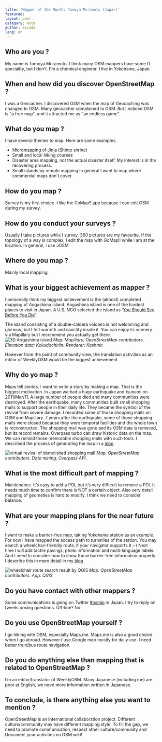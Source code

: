 ```yaml
---
title: 'Mapper of the Month: Tomoya Muramoto (Japan)'
featured:
layout: post
category: motm
author: escada
lang: en
---
```


## Who are you ?

My name is Tomoya Muramoto. I think many OSM mappers have some IT speciality, but I don't. I'm a chemical engineer. I live in Yokohama, Japan.

## When and how did you discover OpenStreetMap ?
 I was a Geocacher. I discovered OSM when the map of Geocaching was changed to OSM. Many geocacher complained to OSM. But I noticed OSM is "a free map", and it attracted me as "an endless game".

## What do you map ?
I have several themes to map. Here are some examples.
* Micromapping of Jinja (Shinto shrine)
* Small and local hiking courses
* Disaster area mapping, not the actual disaster itself. My interest is in the recovering process.
* Small islands by remote mapping
 In general I want to map where commercial maps don't cover.

## How do you map ?
Survey is my first choice. I like the GoMap!! app because I can edit OSM during my survey.

## How do you conduct your surveys ?
Usually I take pictures while I survey. 360 pictures are my favourite. If the topology of a way is complex, I edit the map with GoMap!! while I am at the location. In general, I use JOSM.

## Where do you map ?
Mainly local mapping.

## What is your biggest achievement as mapper ?
I personally think my biggest achievement is the (almost) completed mapping of Aogashima island. Aogashima island is one of the hardest places to visit in Japan. A U.S. NGO selected the island as ‘[You Should See Before You Die](http://www.onegreenplanet.org/animalsandnature/amazing-natural-wonders-photos/)’.


The island consisting of a double-caldera volcano is not welcoming and glorious, but I felt warmth and sanctity inside it. You can enjoy its scenery via Mapillary but I recommend you actually get there.
![3D Aogashima island](https://photos.smugmug.com/OSM/Screenshots/Mapper-in-the-Spotlight/Tomoya-Muramoto/i-34Rp55v/0/7c0d6f34/XL/Fig1-XL.jpg)
*Map: Mapillary, OpenStreetMap contributors. Elevation data: Kokudochiriin. Renderer: Kashmir.*

However from the point of community view, the translation activities as an editor of WeeklyOSM would be the biggest achievement.

## Why do yo map ?
Maps tell stories. I want to write a story by making a map. That is the biggest motivation.
In Japan we had a huge earthquake and tsunami on 2011/Mar/11. A large number of people died and many communities were destroyed.
After the earthquake, many communities built small shopping malls to support people in their daily life. They became the symbol of the revival from severe damage.
I recorded some of those shopping malls on OSM and Mapillary. 7 years after the earthquake, some of those shopping malls were closed because they were temporal facilities and the whole town is  reconstructed. The shopping mall was gone and its OSM data is removed, but its record remains. Overpass turbo can draw historic data on the map. We can remind those memorable shopping malls with such tools.
I described the process of generating the map in a [blog](http://d.hatena.ne.jp/muramototomoya/20171221/1513860787).

![virtual revival of demolished shopping mall](https://photos.smugmug.com/OSM/Screenshots/Mapper-in-the-Spotlight/Tomoya-Muramoto/i-wpj2vjT/0/67e2fc11/XL/Fig2-XL.jpg)
*Map: OpenStreetMap contributors. Data mining: Overpass API.*

## What is the most difficult part of mapping ?

Maintenance.
 It’s easy to add a POI, but it’s very difficult to remove a POI. It needs much time to confirm there is NOT a certain object.
Also very detail mapping of geometies is hard to modify.
I think we need to consider balance.

## What are your mapping plans for the near future ?

I want to make a barrier-free map, taking Yokohama station as an example. For now I have mapped the access path to turnstiles of the station. You may search a wheelchair-friendly route, if your navigator supports it ;-)
Next time I will add tactile pavings, photo information and multi-language labels. And I need to consider how to show those barrier-free information properly.
I describe this in more detail in my [blog](http://d.hatena.ne.jp/muramototomoya/20171128/1511872639).

![wheelchair route search result by QGIS](https://photos.smugmug.com/OSM/Screenshots/Mapper-in-the-Spotlight/Tomoya-Muramoto/i-5STL57G/0/cf394940/L/Fig3-L.png)
*Map: OpenStreetMap contributors. App: QGIS*

## Do you have contact with other mappers ?
Some communications is going on Twitter [#osmjp](https://twitter.com/hashtag/osmjp) in Japan. I try to reply on  tweets posing questions.
Off-line? No.

## Do you use OpenStreetMap yourself ?

I go hiking with OSM, especially Maps.me. Maps.me is also a good choice when I go abroad. However I use Google map mostly for daily use. I need better train/bus route navigation.

## Do you do anything else than mapping that is related to OpenStreetMap ?
I’m an editor/translator of WeeklyOSM. Many Japanese (including me) are poor at English, we need more information written in Japanese.


## To conclude, is there anything else you want to mention ?

OpenStreetMap is an international collaboration project. Different culture/community may have different mapping style. To fill the gap, we need to promote communication, respect other culture/community and Document your activities on OSM wiki!
